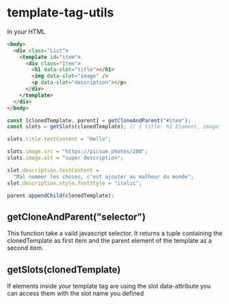 # template-tag-utils

In your HTML

```html
<body>
  <div class="List">
    <template id="item">
      <div class="Item">
        <h1 data-slot="title"></h1>
        <img data-slot="image" />
        <p data-slot="description"></p>
      </div>
    </template>
  </div>
</body>
```

```js
const [clonedTemplate, parent] = getCloneAndParent("#item");
const slots = getSlots(clonedTemplate); // { title: h1 Element, image: img Element, description: p Element }

slots.title.textContent = "Hello";

slots.image.src = "https://picsum.photos/200";
slots.image.alt = "super description";

slot.description.textContent =
  "Mal nommer les choses, c'est ajouter au malheur du monde";
slot.description.style.fontStyle = "italic";

parent.appendChild(clonedTemplate);
```

## getCloneAndParent("selector")

This function take a vaild javascript selector. It returns a tuple containing the clonedTemplate as first item and the parent element of the template as a second item.

## getSlots(clonedTemplate)

If elements inside your template tag are using the slot data-attribute you can access them with the slot name you defined
